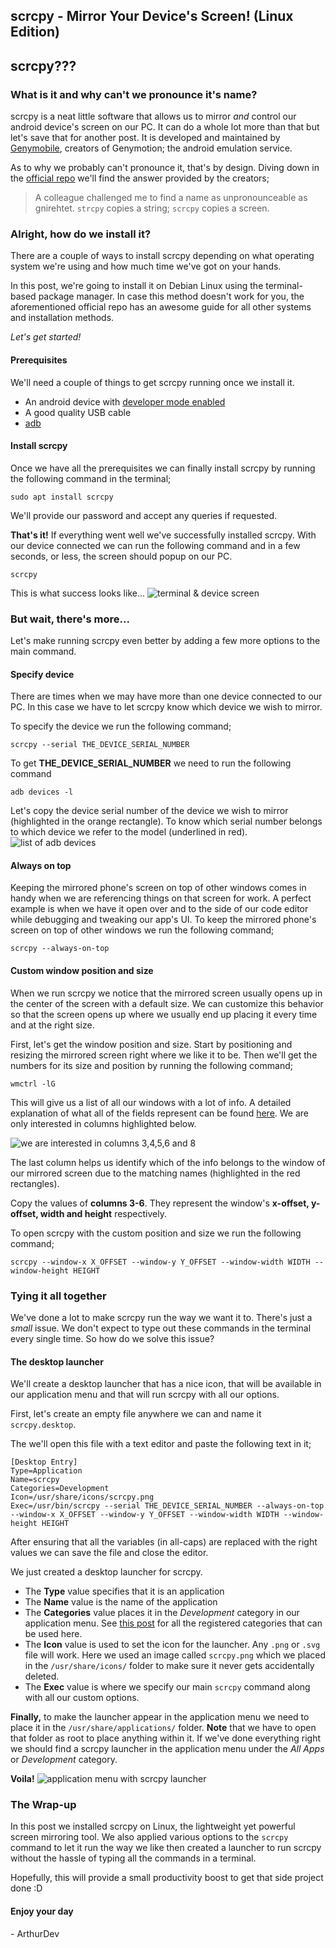 ## scrcpy - Mirror Your Device's Screen! (Linux Edition)

## scrcpy???
### What is it and why can't we pronounce it's name?

scrcpy is a neat little software that allows us to mirror *and* control our android device's screen on our PC. It can do a whole lot more than that but let's save that for another post. It is developed and maintained by [Genymobile](https://www.genymobile.com/), creators of Genymotion; the android emulation service.

As to why we probably can't pronounce it, that's by design. Diving down in the [official repo](https://github.com/Genymobile/scrcpy) we'll find the answer provided by the creators;

> A colleague challenged me to find a name as unpronounceable as gnirehtet. `strcpy` copies a string; `scrcpy` copies a screen.


### Alright, how do we install it?
There are a couple of ways to install scrcpy depending on what operating system we're using and how much time we've got on your hands. 

In this post, we're going to install it on Debian Linux using the terminal-based package manager. In case this method doesn't work for you, the aforementioned official repo has an awesome guide for all other systems and installation methods.
 
 *Let's get started!*

#### Prerequisites
We'll need a couple of things to get scrcpy running once we install it.
- An android device with [developer mode enabled](https://www.digitaltrends.com/mobile/how-to-get-developer-options-on-android/)
- A good quality USB cable
- [adb](https://linuxtechlab.com/install-adb-fastboot-ubuntu/)

#### Install scrcpy 
Once we have all the prerequisites we can finally install scrcpy by running the following command in the terminal;
``` 
sudo apt install scrcpy 
```
We'll provide our password and accept any queries if requested.

**That's it!** If everything went well we've successfully installed scrcpy. 
With our device connected we can run the following command and in a few seconds, or less, the screen should popup on our PC.
```
scrcpy
```
This is what success looks like...
![terminal & device screen](https://cdn.hashnode.com/res/hashnode/image/upload/v1596005528020/Te7pWY04a.png)

### But wait, there's more...
Let's make running scrcpy even better by adding a few more options to the main command.

#### Specify device
There are times when we may have more than one device connected to our PC. In this case we have to let scrcpy know which device we wish to mirror. 

To specify the device we run the following command; 
```
scrcpy --serial THE_DEVICE_SERIAL_NUMBER
```
To get **THE_DEVICE_SERIAL_NUMBER** we need to run the following command
```
adb devices -l
```
Let's copy the device serial number of the device we wish to mirror (highlighted in the orange rectangle). To know which serial number belongs to which device we refer to the model (underlined in red). 
![list of adb devices](https://cdn.hashnode.com/res/hashnode/image/upload/v1596007819724/g6EZ0KY11.png)

#### Always on top
Keeping the mirrored phone's screen on top of other windows comes in handy when we are referencing things on that screen for work. A perfect example is when we have it open over and to the side of our code editor while debugging and tweaking our app's UI. 
To keep the mirrored phone's screen on top of other windows we run the following command; 

```
scrcpy --always-on-top
``` 

#### Custom window position and size
When we run scrcpy we notice that the mirrored screen usually opens up in the center of the screen with a default size. We can customize this behavior so that the screen opens up where we usually end up placing it every time and at the right size.

First, let's get the window position and size. Start by positioning and resizing the mirrored screen right where we like it to be. Then we'll get the numbers for its size and position by running the following command;
```
wmctrl -lG
```
This will give us a list of all our windows with a lot of info. A detailed explanation of what all of the fields represent can be found [here](https://askubuntu.com/questions/27894/get-window-size-in-shell). We are only interested in columns highlighted below.

![we are interested in columns 3,4,5,6 and 8](https://cdn.hashnode.com/res/hashnode/image/upload/v1596016437389/EmZXwD5ky.png)

The last column helps us identify which of the info belongs to the window of our mirrored screen due to the matching names (highlighted in the red rectangles).

Copy the values of **columns 3-6**. They represent the window's **x-offset, y-offset, width and height** respectively.

To open scrcpy with the custom position and size we run the following command;
```
scrcpy --window-x X_OFFSET --window-y Y_OFFSET --window-width WIDTH --window-height HEIGHT
```

### Tying it all together
We've done a lot to make scrcpy run the way we want it to. There's just a *small* issue. We don't expect to type out these commands in the terminal every single time. So how do we solve this issue? 

#### The desktop launcher
We'll create a desktop launcher that has a nice icon, that will be available in our application menu and that will run scrcpy with all our options.

First, let's create an empty file anywhere we can and name it `scrcpy.desktop`.

The we'll open this file with a text editor and paste the following text in it;
```
[Desktop Entry]
Type=Application
Name=scrcpy
Categories=Development
Icon=/usr/share/icons/scrcpy.png
Exec=/usr/bin/scrcpy --serial THE_DEVICE_SERIAL_NUMBER --always-on-top --window-x X_OFFSET --window-y Y_OFFSET --window-width WIDTH --window-height HEIGHT
```

After ensuring that all the variables (in all-caps) are replaced with the right values we can save the file and close the editor. 

We just created a desktop launcher for scrcpy. 

- The **Type** value specifies that it is an application
- The **Name** value is the name of the application
- The **Categories** value places it in the *Development* category in our application menu. See [this post](https://specifications.freedesktop.org/menu-spec/latest/apa.html) for all the registered categories that can be used here. 
- The **Icon** value is used to set the icon for the launcher. Any `.png` or `.svg` file will work. Here we used an image called `scrcpy.png` which we placed in the `/usr/share/icons/` folder to make sure it never gets accidentally deleted.
- The **Exec** value is where we specify our main `scrcpy` command along with all our custom options.

**Finally,** to make the launcher appear in the application menu we need to place it in the `/usr/share/applications/` folder. **Note** that we have to open that folder as root to place anything within it. If we've done everything right we should find a scrcpy launcher in the application menu under the *All Apps* or *Development* category.

**Voila!**
![application menu with scrcpy launcher](https://cdn.hashnode.com/res/hashnode/image/upload/v1596027599286/PjWn6vlpm.png)

### The Wrap-up
In this post we installed scrcpy on Linux, the lightweight yet powerful screen mirroring tool. We also applied various options to the `scrcpy` command to let it run the way we like then created a launcher to run scrcpy without the hassle of typing all the commands in a terminal.

Hopefully, this will provide a small productivity boost to get that side project done :D

#### Enjoy your day
\- ArthurDev



